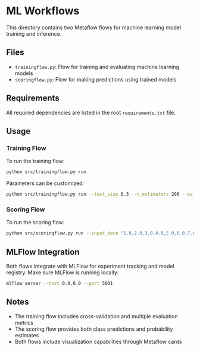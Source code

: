 # ML Workflows

This directory contains two Metaflow flows for machine learning model training and inference.

## Files

- `trainingflow.py`: Flow for training and evaluating machine learning models
- `scoringflow.py`: Flow for making predictions using trained models

## Requirements

All required dependencies are listed in the root `requirements.txt` file.

## Usage

### Training Flow

To run the training flow:

```bash
python src/trainingflow.py run
```

Parameters can be customized:

```bash
python src/trainingflow.py run --test_size 0.3 --n_estimators 200 --cv_folds 5
```

### Scoring Flow

To run the scoring flow:

```bash
python src/scoringflow.py run --input_data "1.0,2.0,3.0,4.0,5.0,6.0,7.0,8.0,9.0,10.0,11.0,12.0,13.0,14.0,15.0,16.0,17.0,18.0,19.0,20.0"
```

## MLFlow Integration

Both flows integrate with MLFlow for experiment tracking and model registry. Make sure MLFlow is running locally:

```bash
mlflow server --host 0.0.0.0 --port 5001
```

## Notes

- The training flow includes cross-validation and multiple evaluation metrics
- The scoring flow provides both class predictions and probability estimates
- Both flows include visualization capabilities through Metaflow cards
